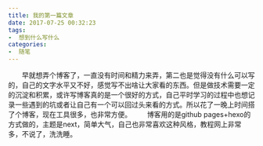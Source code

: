 ```yaml
---
title: 我的第一篇文章
date: 2017-07-25 00:32:23
tags:
-  想到什么写什么
categories:
-  随笔
---
```

　　早就想弄个博客了，一直没有时间和精力来弄，第二也是觉得没有什么可以写的，自己的文字水平又不好，感觉写不出啥让大家看的东西。但是做技术需要一定的沉淀和积累，或许写博客真的是一个很好的方式，自己平时学习的过程中也想记录一些遇到的坑或者让自己有一个可以回过头来看的方式。所以花了一晚上时间搭了个博客，现在工具很多，也非常方便。
　　博客用的是github pages+hexo的方式做的，主题是next，简单大气，自己也非常喜欢这种风格，教程网上非常多，不说了，洗洗睡。
